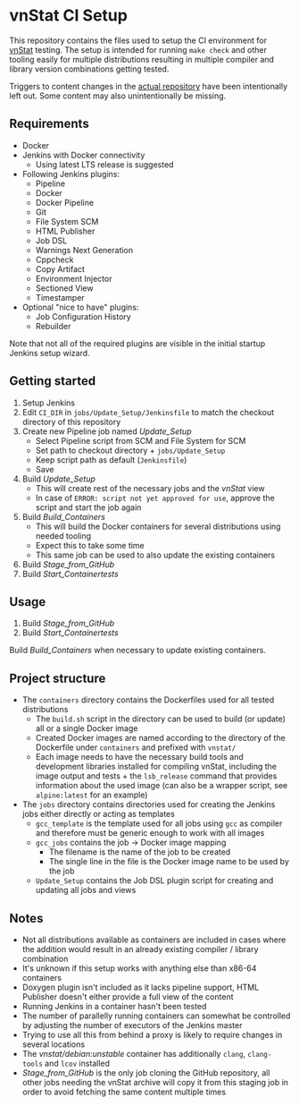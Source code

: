 # vnStat CI Setup

This repository contains the files used to setup the CI environment for [vnStat](https://humdi.net/vnstat/) testing. The setup is intended for running `make check` and other tooling easily for multiple distributions resulting in multiple compiler and library version combinations getting tested.

Triggers to content changes in the [actual repository](https://github.com/vergoh/vnstat) have been intentionally left out. Some content may also unintentionally be missing.

## Requirements

- Docker
- Jenkins with Docker connectivity
  - Using latest LTS release is suggested
- Following Jenkins plugins:
  - Pipeline
  - Docker
  - Docker Pipeline
  - Git
  - File System SCM
  - HTML Publisher
  - Job DSL
  - Warnings Next Generation
  - Cppcheck
  - Copy Artifact
  - Environment Injector
  - Sectioned View
  - Timestamper
- Optional "nice to have" plugins:
  - Job Configuration History
  - Rebuilder

Note that not all of the required plugins are visible in the initial startup Jenkins setup wizard.

## Getting started

1. Setup Jenkins
2. Edit `CI_DIR` in `jobs/Update_Setup/Jenkinsfile` to match the checkout directory of this repository
3. Create new Pipeline job named *Update_Setup*
   - Select Pipeline script from SCM and File System for SCM
   - Set path to checkout directory + `jobs/Update_Setup`
   - Keep script path as default (`Jenkinsfile`)
   - Save
4. Build *Update_Setup*
   - This will create rest of the necessary jobs and the *vnStat* view
   - In case of `ERROR: script not yet approved for use`, approve the script and start the job again
5. Build *Build_Containers*
   - This will build the Docker containers for several distributions using needed tooling
   - Expect this to take some time
   - This same job can be used to also update the existing containers
6. Build *Stage_from_GitHub*
7. Build *Start_Containertests*

## Usage

1. Build *Stage_from_GitHub*
2. Build *Start_Containertests*

Build *Build_Containers* when necessary to update existing containers.

## Project structure

- The `containers` directory contains the Dockerfiles used for all tested distributions
  - The `build.sh` script in the directory can be used to build (or update) all or a single Docker image
  - Created Docker images are named according to the directory of the Dockerfile under `containers` and prefixed with `vnstat/`
  - Each image needs to have the necessary build tools and development libraries installed for compiling vnStat, including the image output and tests + the `lsb_release` command that provides information about the used image (can also be a wrapper script, see `alpine:latest` for an example)
- The `jobs` directory contains directories used for creating the Jenkins jobs either directly or acting as templates
  - `gcc_template` is the template used for all jobs using `gcc` as compiler and therefore must be generic enough to work with all images
  - `gcc_jobs` contains the job -> Docker image mapping
    - The filename is the name of the job to be created
    - The single line in the file is the Docker image name to be used by the job
  - `Update_Setup` contains the Job DSL plugin script for creating and updating all jobs and views

## Notes

- Not all distributions available as containers are included in cases where the addition would result in an already existing compiler / library combination
- It's unknown if this setup works with anything else than x86-64 containers
- Doxygen plugin isn't included as it lacks pipeline support, HTML Publisher doesn't either provide a full view of the content
- Running Jenkins in a container hasn't been tested
- The number of parallelly running containers can somewhat be controlled by adjusting the number of executors of the Jenkins master
- Trying to use all this from behind a proxy is likely to require changes in several locations
- The *vnstat/debian:unstable* container has additionally `clang`, `clang-tools` and `lcov` installed
- *Stage_from_GitHub* is the only job cloning the GitHub repository, all other jobs needing the vnStat archive will copy it from this staging job in order to avoid fetching the same content multiple times
